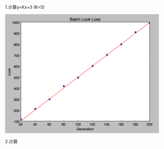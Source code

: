 1.计算y=Kx+3 (K=5)

![avatar](https://github.com/zhangkun456/MachineLearning/blob/master/res/line111.png?raw=true)

2.计算